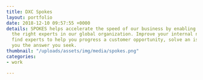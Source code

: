 ```yaml
---
title: DXC Spokes
layout: portfolio
date: 2018-12-10 09:57:55 +0000
details: SPOKES helps accelerate the speed of our business by enabling us to find
  the right experts in our global organization. Improve your internal network and
  find experts to help you progress a customer opportunity, solve an issue or get
  you the answer you seek.
thumbnail: "/uploads/assets/img/media/spokes.png"
categories:
- work

---
```

